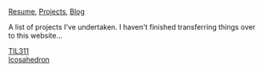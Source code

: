 [Resume](resume.md), [Projects](projects.md), [Blog](blog.md)

A list of projects I've undertaken. I haven't finished transferring things over to this website...

[TIL311](Projects\TIL311\TIL311)  
[Icosahedron](Projects\Icosahedron\Icosahedron)